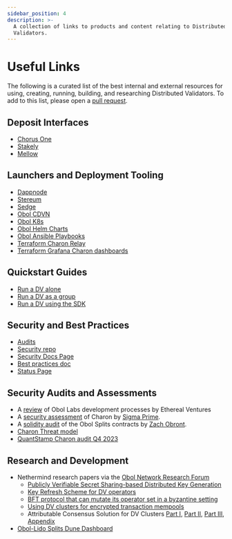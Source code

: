 ```yaml
---
sidebar_position: 4
description: >-
  A collection of links to products and content relating to Distributed
  Validators.
---
```


# Useful Links

The following is a curated list of the best internal and external resources for using, creating, running, building, and researching Distributed Validators. To add to this list, please open a [pull request](https://github.com/ObolNetwork/obol-docs/pulls/).

## Deposit Interfaces

* [Chorus One](https://opus.chorus.one/pool/stake/)
* [Stakely](https://obol-portal.stakely.io/)
* [Mellow](https://app.mellow.finance/restake/ethereum-dvsteth)

## Launchers and Deployment Tooling

* [Dappnode](https://docs.dappnode.io/docs/user/staking/ethereum/dvt-technologies/obol-network/)
* [Stereum](https://stereum.net/)
* [Sedge](https://github.com/ObolNetwork/sedge/blob/develop/docs/docs/quickstart/charon.mdx)
* [Obol CDVN](https://github.com/ObolNetwork/charon-distributed-validator-node)
* [Obol K8s](https://github.com/ObolNetwork/charon-k8s-distributed-validator-node)
* [Obol Helm Charts](https://github.com/ObolNetwork/helm-charts)
* [Obol Ansible Playbooks](https://github.com/ObolNetwork/obol-ansible)
* [Terraform Charon Relay](https://github.com/ObolNetwork/terraform-charon-relay)
* [Terraform Grafana Charon dashboards](https://github.com/ObolNetwork/terraform-grafana-dashboards)

## Quickstart Guides

* [Run a DV alone](https://github.com/ObolNetwork/obol-docs/blob/main/docs/run/start/quickstart_alone.mdx)
* [Run a DV as a group](https://github.com/ObolNetwork/obol-docs/blob/main/docs/run/start/quickstart_group.mdx)
* [Run a DV using the SDK](https://github.com/ObolNetwork/obol-docs/blob/main/docs/adv/advanced/quickstart-sdk.mdx)

## Security and Best Practices

* [Audits](https://github.com/ObolNetwork/obol-security/tree/main/audits)
* [Security repo](https://github.com/ObolNetwork/obol-security)
* [Security Docs Page](../../adv/security/overview.md)
* [Best practices doc](../../run/prepare/deployment-best-practices.md)
* [Status Page](https://status.obol.org/)

## Security Audits and Assessments

* A [review](../../adv/security/ev-assessment.md) of Obol Labs development processes by Ethereal Ventures
* A [security assessment](https://github.com/ObolNetwork/obol-security/blob/f9d7b0ad0bb8897f74ccb34cd4bd83012ad1d2b5/audits/Sigma_Prime_Obol_Network_Charon_Security_Assessment_Report_v2_1.pdf) of Charon by [Sigma Prime](https://sigmaprime.io/).
* A [solidity audit](https://github.com/ObolNetwork/obol-docs/blob/main/docs/adv/security/smart_contract_audit.mdx) of the Obol Splits contracts by [Zach Obront](https://zachobront.com/).
* [Charon Threat model](../../adv/security/threat_model.md)
* [QuantStamp Charon audit Q4 2023](https://obol.tech/charon_quantstamp_assessment.pdf)

## Research and Development

* Nethermind research papers via the [Obol Network Research Forum](https://community.obol.tech/?ref=blog.obol.org)
  * [Publicly Verifiable Secret Sharing-based Distributed Key Generation](https://community.obol.tech/t/proposal-publicly-verifiable-secret-sharing-based-distributed-key-generation/94?ref=blog.obol.org)
  * [Key Refresh Scheme for DV operators](https://community.obol.tech/t/proposal-key-refresh-scheme-for-dv-operators/97?ref=blog.obol.org)
  * [BFT protocol that can mutate its operator set in a byzantine setting](https://community.obol.tech/t/proposal-bft-protocol-that-can-mutate-its-operator-set-in-a-byzantine-setting/106?ref=blog.obol.org)
  * [Using DV clusters for encrypted transaction mempools](https://community.obol.tech/t/proposal-using-dv-clusters-for-encrypted-transaction-mempools/108?ref=blog.obol.org)
  * Attributable Consensus Solution for DV Clusters [Part I](https://community.obol.org/t/proposal-attributable-consensus-solution-for-dv-clusters/104?ref=blog.obol.org), [Part II](https://community.obol.org/t/proposal-attributable-consensus-solution-for-dv-clusters-part-2/107?ref=blog.obol.org), [Part III](https://community.obol.org/t/proposal-attributable-consensus-solution-for-dv-clusters-part-3/109?ref=blog.obol.org), [Appendix](https://community.obol.org/t/proposal-attributable-consensus-solution-for-dv-clusters-appendix/110?ref=blog.obol.org)
* [Obol-Lido Splits Dune Dashboard](https://dune.com/obol_labs/lido-splits)
